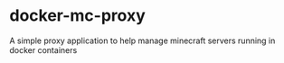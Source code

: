 # docker-mc-proxy
A simple proxy application to help manage minecraft servers running in docker containers
